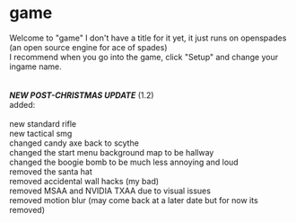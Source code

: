 # game
Welcome to "game" I don't have a title for it yet, it just runs on openspades (an open source engine for ace of spades)<br />
I recommend when you go into the game, click "Setup" and change your ingame name.<br /><br />																																																																																																														
***NEW POST-CHRISTMAS UPDATE*** (1.2) <br />
added:<br /><br />
new standard rifle<br />
new tactical smg<br />
changed candy axe back to scythe<br />
changed the start menu background map to be hallway<br />
changed the boogie bomb to be much less annoying and loud<br />
removed the santa hat<br />
removed accidental wall hacks (my bad) <br />
removed MSAA and NVIDIA TXAA due to visual issues<br />
removed motion blur (may come back at a later date but for now its removed)

